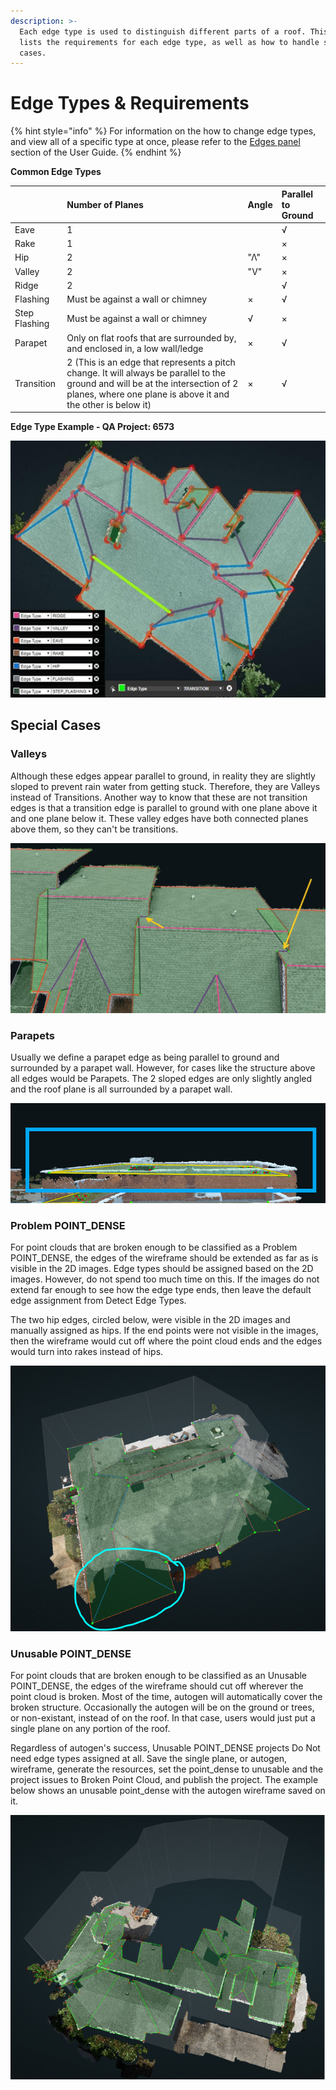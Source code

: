 ```yaml
---
description: >-
  Each edge type is used to distinguish different parts of a roof. This page
  lists the requirements for each edge type, as well as how to handle special
  cases.
---
```


# Edge Types & Requirements

{% hint style="info" %}
For information on the how to change edge types, and view all of a specific type at once, please refer to the [Edges panel](edges.md) section of the User Guide.
{% endhint %}

**Common Edge Types**

|  | Number of Planes | Angle | Parallel to Ground |
| :--- | :--- | :--- | :--- |
| Eave | 1 |  | √ |
| Rake | 1 |  | × |
| Hip | 2 | "Λ" | × |
| Valley | 2 | "V" | × |
| Ridge | 2 |  | √ |
| Flashing | Must be against a wall or chimney | × | √ |
| Step Flashing | Must be against a wall or chimney | √ | × |
| Parapet | Only on flat roofs that are surrounded by, and enclosed in, a low wall/ledge | × | √ |
| Transition | 2 \(This is an edge that represents a pitch change. It will always be parallel to the ground and will be at the intersection of 2 planes, where one plane is above it and the other is below it\) | × | √ |

**Edge Type Example - QA Project: 6573**

![Singlefamily structure with assigned edge types](.gitbook/assets/edge-types-update.jpg)

## Special Cases

### Valleys

Although these edges appear parallel to ground, in reality they are slightly sloped to prevent rain water from getting stuck. Therefore, they are Valleys instead of Transitions. Another way to know that these are not transition edges is that a transition edge is parallel to ground with one plane above it and one plane below it. These valley edges have both connected planes above them, so they can't be transitions.

![project 49213](.gitbook/assets/parallel-valleys.jpg)

### Parapets

Usually we define a parapet edge as being parallel to ground and surrounded by a parapet wall. However, for cases like the structure above all edges would be Parapets. The 2 sloped edges are only slightly angled and the roof plane is all surrounded by a parapet wall.

![project 51087](.gitbook/assets/small-sloped-parapet-edges_51087_12_6_19.png)

### Problem POINT\_DENSE

For point clouds that are broken enough to be classified as a Problem POINT\_DENSE, the edges of the wireframe should be extended as far as is visible in the 2D images. Edge types should be assigned based on the 2D images. However, do not spend too much time on this. If the images do not extend far enough to see how the edge type ends, then leave the default edge assignment from Detect Edge Types.

The two hip edges, circled below, were visible in the 2D images and manually assigned as hips. If the end points were not visible in the images, then the wireframe would cut off where the point cloud ends and the edges would turn into rakes instead of hips.

![Project 11808](.gitbook/assets/image-1%20%281%29.png)

### Unusable POINT\_DENSE

For point clouds that are broken enough to be classified as an Unusable POINT\_DENSE, the edges of the wireframe should cut off wherever the point cloud is broken. Most of the time, autogen will automatically cover the broken structure. Occasionally the autogen will be on the ground or trees, or non-existant, instead of on the roof. In that case, users would just put a single plane on any portion of the roof.

Regardless of autogen's success, Unusable POINT\_DENSE projects Do Not need edge types assigned at all. Save the single plane, or autogen, wireframe, generate the resources, set the point\_dense to unusable and the project issues to Broken Point Cloud, and publish the project. The example below shows an unusable point\_dense with the autogen wireframe saved on it.

![Project 12198](.gitbook/assets/image-2.png)



